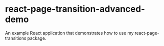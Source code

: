 # react-page-transition-advanced-demo

An example React application that demonstrates how to use  my react-page-transitions package. 
